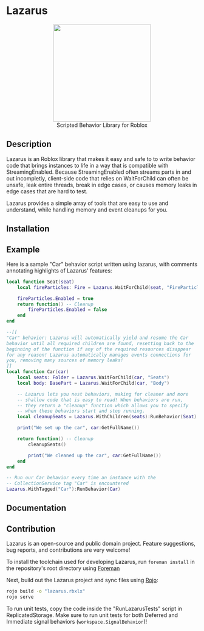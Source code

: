 
# Lazarus
<p align="center">
<img width="256" height="256" src="Logo512_tmp.png" />
<br clear="left"/>
Scripted Behavior Library for Roblox
</p>

## Description

Lazarus is an Roblox library that makes it easy and safe to to write behavior code that brings instances to life in a way that is compatible with StreamingEnabled. Because StreamingEnabled often streams parts in and out incompletly, client-side code that relies on WaitForChild can often be unsafe, leak entire threads, break in edge cases, or causes memory leaks in edge cases that are hard to test.

Lazarus provides a simple array of tools that are easy to use and understand, while handling memory and event cleanups for you.

## Installation


## Example

Here is a sample "Car" behavior script written using lazarus, with comments annotating highlights of Lazarus' features:
```lua 
local function Seat(seat)
    local fireParticles: Fire = Lazarus.WaitForChild(seat, "FireParticles")

    fireParticles.Enabled = true
    return function() -- Cleanup
        fireParticles.Enabled = false
    end
end

--[[
"Car" behavior: Lazarus will automatically yield and resume the Car
behavior until all required children are found, resetting back to the
beginning of the function if any of the required resources disappear
for any reason! Lazarus automatically manages events connections for
you, removing many sources of memory leaks!
]]
local function Car(car)
    local seats: Folder = Lazarus.WaitForChild(car, "Seats")
    local body: BasePart = Lazarus.WaitForChild(car, "Body")

    -- Lazarus lets you nest behaviors, making for cleaner and more
    -- shallow code that is easy to read! When behaviors are run,
    -- they return a "cleanup" function which allows you to specify
    -- when these behaviors start and stop running.
    local cleanupSeats = Lazarus.WithChildren(seats):RunBehavior(Seat)

    print("We set up the car", car:GetFullName())

    return function() -- Cleanup
        cleanupSeats()

        print("We cleaned up the car", car:GetFullName())
    end
end

-- Run our Car behavior every time an instance with the
-- CollectionService tag "Car" is encountered
Lazarus.WithTagged("Car"):RunBehavior(Car)
```

## Documentation




## Contribution

Lazarus is an open-source and public domain project. Feature suggestions, bug reports, and contributions are very welcome!

To install the toolchain used for developing Lazarus, run `foreman install` in the repository's root directory using [Foreman](https://github.com/Roblox/foreman)

Next, build out the Lazarus project and sync files using [Rojo](https://rojo.space/docs):

```bash
rojo build -o "lazarus.rbxlx"
rojo serve
```

To run unit tests, copy the code inside the "RunLazarusTests" script in ReplicatedStorage. Make sure to run unit tests for both Deferred and Immediate signal behaviors (`workspace.SignalBehavior`)!